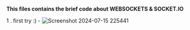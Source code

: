 __This files contains the brief code about WEBSOCKETS & SOCKET.IO__



1 . first try :) - 
![Screenshot 2024-07-15 225441](https://github.com/user-attachments/assets/8383ad16-aa26-4531-8118-099e805ad1b2)
